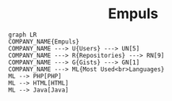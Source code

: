 <h1 align="center">Empuls</h1>

```mermaid
graph LR
COMPANY_NAME{Empuls}
COMPANY_NAME ---> U{Users} ---> UN[5]
COMPANY_NAME ---> R{Repositories} ---> RN[9]
COMPANY_NAME ---> G{Gists} ---> GN[1]
COMPANY_NAME ---> ML{Most Used<br>Languages}
ML --> PHP[PHP]
ML --> HTML[HTML]
ML --> Java[Java]
```
